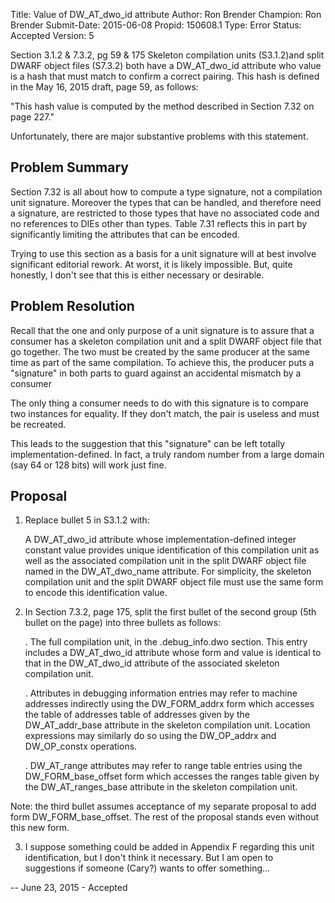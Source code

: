 Title:       Value of DW_AT_dwo_id attribute
Author:      Ron Brender
Champion:    Ron Brender
Submit-Date: 2015-06-08
Propid:      150608.1
Type:        Error
Status:      Accepted
Version:     5

Section 3.1.2 & 7.3.2, pg 59 & 175
Skeleton compilation units (S3.1.2)and split DWARF object files
(S7.3.2) both have a DW_AT_dwo_id attribute who value is a hash 
that must match to confirm a correct pairing. This hash is 
defined in the May 16, 2015 draft, page 59, as follows:

   "This hash value is computed by the method described in
   Section 7.32 on page 227."
   
Unfortunately, there are major substantive problems with this 
statement.

Problem Summary
---------------

Section 7.32 is all about how to compute a type signature,
not a compilation unit signature. Moreover the types that
can be handled, and therefore need a signature, are restricted
to those types that have no associated code and no references
to DIEs other than types. Table 7.31 reflects this in part by 
significantly limiting the attributes that can be encoded.

Trying to use this section as a basis for a unit signature will
at best involve significant editorial rework. At worst, it is
likely impossible. But, quite honestly, I don't see that this 
is either necessary or desirable.

Problem Resolution
------------------

Recall that the one and only purpose of a unit signature is
to assure that a consumer has a skeleton compilation unit
and a split DWARF object file that go together. The two
must be created by the same producer at the same time as
part of the same compilation. To achieve this, the producer
puts a "signature" in both parts to guard against an accidental
mismatch by a consumer

The only thing a consumer needs to do with this signature
is to compare two instances for equality. If they don't
match, the pair is useless and must be recreated.

This leads to the suggestion that this "signature" can be
left totally implementation-defined. In fact, a truly random
number from a large domain (say 64 or 128 bits) will work
just fine.

Proposal
--------

1) Replace bullet 5 in S3.1.2 with:

   A DW_AT_dwo_id attribute whose implementation-defined
   integer constant value
   provides unique identification of this compilation unit
   as well as the associated compilation unit in the
   split DWARF object file named in the DW_AT_dwo_name
   attribute. For simplicity, the skeleton compilation
   unit and the split DWARF object file must use the same
   form to encode this identification value.

2) In Section 7.3.2, page 175, split the first bullet
   of the second group (5th bullet on the page) into
   three bullets as follows:
   
   . The full compilation unit, in the .debug_info.dwo section.
     This entry includes a DW_AT_dwo_id attribute whose form
     and value is identical to that in the DW_AT_dwo_id attribute
     of the associated skeleton compilation unit.
     
   . Attributes in debugging information entries may refer to
     machine addresses indirectly using the DW_FORM_addrx form
     which accesses the table of addresses table of addresses
     given by the DW_AT_addr_base attribute in the skeleton
     compilation unit. Location expressions may similarly do
     so using the DW_OP_addrx and DW_OP_constx operations.
     
   . DW_AT_range attributes may refer to range table entries using 
     the DW_FORM_base_offset form which accesses the ranges table
     given by the DW_AT_ranges_base attribute in the skeleton 
     compilation unit.

Note: the third bullet assumes acceptance of my separate proposal
to add form DW_FORM_base_offset. The rest of the proposal stands
even without this new form.

3) I suppose something could be added in Appendix F regarding
this unit identification, but I don't think it necessary. But
I am open to suggestions if someone (Cary?) wants to offer
something...


--
June 23, 2015 - Accepted
